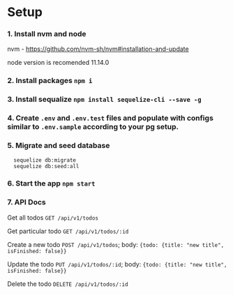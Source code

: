 # Setup

### 1. Install nvm and node

nvm - https://github.com/nvm-sh/nvm#installation-and-update

node version is recomended 11.14.0

### 2. Install packages `npm i`

### 3. Install sequalize `npm install sequelize-cli --save -g`

### 4. Create `.env` and `.env.test` files and populate with configs similar to `.env.sample` according to your pg setup.

### 5. Migrate and seed database

```
  sequelize db:migrate
  sequelize db:seed:all
```

### 6. Start the app `npm start`

### 7. API Docs

Get all todos `GET /api/v1/todos`

Get particular todo `GET /api/v1/todos/:id`

Create a new todo `POST /api/v1/todos`; body: `{todo: {title: "new title", isFinished: false}}`

Update the todo `PUT /api/v1/todos/:id`; body: `{todo: {title: "new title", isFinished: false}}`

Delete the todo `DELETE /api/v1/todos/:id`